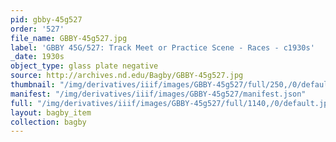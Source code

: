 ```yaml
---
pid: gbby-45g527
order: '527'
file_name: GBBY-45g527.jpg
label: 'GBBY 45G/527: Track Meet or Practice Scene - Races - c1930s'
_date: 1930s
object_type: glass plate negative
source: http://archives.nd.edu/Bagby/GBBY-45g527.jpg
thumbnail: "/img/derivatives/iiif/images/GBBY-45g527/full/250,/0/default.jpg"
manifest: "/img/derivatives/iiif/images/GBBY-45g527/manifest.json"
full: "/img/derivatives/iiif/images/GBBY-45g527/full/1140,/0/default.jpg"
layout: bagby_item
collection: bagby
---
```

